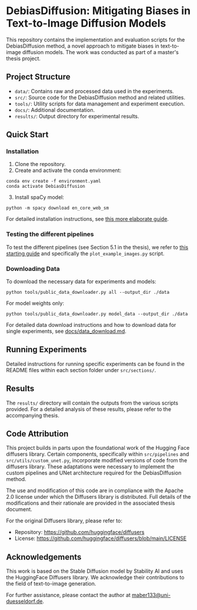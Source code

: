 # DebiasDiffusion: Mitigating Biases in Text-to-Image Diffusion Models

This repository contains the implementation and evaluation scripts for the DebiasDiffusion method, a novel approach to mitigate biases in text-to-image diffusion models. The work was conducted as part of a master's thesis project.

## Project Structure

- `data/`: Contains raw and processed data used in the experiments.
- `src/`: Source code for the DebiasDiffusion method and related utilities.
- `tools/`: Utility scripts for data management and experiment execution.
- `docs/`: Additional documentation.
- `results/`: Output directory for experimental results.

## Quick Start

### Installation

1. Clone the repository.
2. Create and activate the conda environment:
  ```
  conda env create -f environment.yaml
  conda activate DebiasDiffusion
  ```
3. Install spaCy model:
```
python -m spacy download en_core_web_sm
```
For detailed installation instructions, see [this more elaborate guide](docs/installation.md).

### Testing the different pipelines

To test the different pipelines (see Section 5.1 in the thesis), we refer to [this starting guide](exploratory/README.md) and specifically the `plot_example_images.py` script.

### Downloading Data

To download the necessary data for experiments and models:
```
python tools/public_data_downloader.py all --output_dir ./data
```

For model weights only:
```
python tools/public_data_downloader.py model_data --output_dir ./data
```

For detailed data download instructions and how to download data for single experiments, see [docs/data_download.md](docs/data_download.md).

## Running Experiments

Detailed instructions for running specific experiments can be found in the README files within each section folder under `src/sections/`.

## Results

The `results/` directory will contain the outputs from the various scripts provided. For a detailed analysis of these results, please refer to the accompanying thesis.

## Code Attribution

This project builds in parts upon the foundational work of the Hugging Face diffusers library. Certain components, specifically within `src/pipelines` and `src/utils/custom_unet.py`, incorporate modified versions of code from the diffusers library. These adaptations were necessary to implement the custom pipelines and UNet architecture required for the DebiasDiffusion method.

The use and modification of this code are in compliance with the Apache 2.0 license under which the Diffusers library is distributed. Full details of the modifications and their rationale are provided in the associated thesis document.

For the original Diffusers library, please refer to:
- Repository: https://github.com/huggingface/diffusers
- License: https://github.com/huggingface/diffusers/blob/main/LICENSE

## Acknowledgements

This work is based on the Stable Diffusion model by Stability AI and uses the HuggingFace Diffusers library. We acknowledge their contributions to the field of text-to-image generation.

For further assistance, please contact the author at [maber133@uni-duesseldorf.de](maber133@uni-duesseldorf.de).